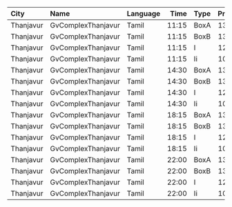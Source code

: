 | City      | Name               | Language |  Time | Type | Price | Capacity | Booked |
| :-------- | :----------------- | :------- | ----: | :--- | ----: | -------: | -----: |
| Thanjavur | GvComplexThanjavur | Tamil    | 11:15 | BoxA |  130₹ |       11 |     11 |
| Thanjavur | GvComplexThanjavur | Tamil    | 11:15 | BoxB |  130₹ |       11 |     11 |
| Thanjavur | GvComplexThanjavur | Tamil    | 11:15 | I    |  120₹ |      156 |     91 |
| Thanjavur | GvComplexThanjavur | Tamil    | 11:15 | Ii   |  100₹ |       60 |     30 |
| Thanjavur | GvComplexThanjavur | Tamil    | 14:30 | BoxA |  130₹ |       11 |     11 |
| Thanjavur | GvComplexThanjavur | Tamil    | 14:30 | BoxB |  130₹ |       11 |     11 |
| Thanjavur | GvComplexThanjavur | Tamil    | 14:30 | I    |  120₹ |      156 |     91 |
| Thanjavur | GvComplexThanjavur | Tamil    | 14:30 | Ii   |  100₹ |       60 |     30 |
| Thanjavur | GvComplexThanjavur | Tamil    | 18:15 | BoxA |  130₹ |       11 |     11 |
| Thanjavur | GvComplexThanjavur | Tamil    | 18:15 | BoxB |  130₹ |       11 |     11 |
| Thanjavur | GvComplexThanjavur | Tamil    | 18:15 | I    |  120₹ |      156 |     91 |
| Thanjavur | GvComplexThanjavur | Tamil    | 18:15 | Ii   |  100₹ |       60 |     30 |
| Thanjavur | GvComplexThanjavur | Tamil    | 22:00 | BoxA |  130₹ |       11 |     11 |
| Thanjavur | GvComplexThanjavur | Tamil    | 22:00 | BoxB |  130₹ |       11 |     11 |
| Thanjavur | GvComplexThanjavur | Tamil    | 22:00 | I    |  120₹ |      156 |     91 |
| Thanjavur | GvComplexThanjavur | Tamil    | 22:00 | Ii   |  100₹ |       60 |     30 |